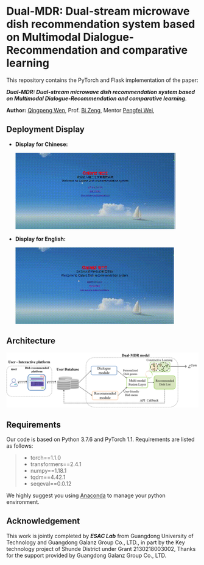 # Dual-MDR: Dual-stream microwave dish recommendation system based on Multimodal Dialogue-Recommendation and comparative learning
This repository contains the PyTorch and Flask implementation of the paper: 

***Dual-MDR: Dual-stream microwave dish recommendation system based on Multimodal Dialogue-Recommendation and comparative learning***. 

**Author:** [Qingpeng Wen](mailto:wqp@mail2.gdut.edu.cn), Prof. [Bi Zeng](mailto:zb9215@gdut.edu.cn), Mentor [Pengfei Wei](mailto:wpf@gdut.edu.cn), 

## Deployment Display

- **Display for Chinese:**

  ![image](https://github.com/QingpengWen/GalanzRecommendDual-MDR/blob/main/demo/show_zh.gif)

- **Display for English:**

  ![image](https://github.com/QingpengWen/GalanzRecommendDual-MDR/blob/main/demo/show_en.gif)

## Architecture

<img src="figure/Dual-MDR.png">

## Requirements

Our code is based on Python 3.7.6 and PyTorch 1.1. Requirements are listed as follows:
> - torch==1.1.0
> - transformers==2.4.1
> - numpy==1.18.1
> - tqdm==4.42.1
> - seqeval==0.0.12

We highly suggest you using [Anaconda](https://www.anaconda.com) to manage your python environment.



## Acknowledgement
This work is jointly completed by ***ESAC Lab*** from Guangdong University of Technology and Guangdong Galanz Group Co., LTD., in part by the Key technology project of Shunde District under Grant 2130218003002, Thanks for the support provided by Guangdong Galanz Group Co., LTD.
